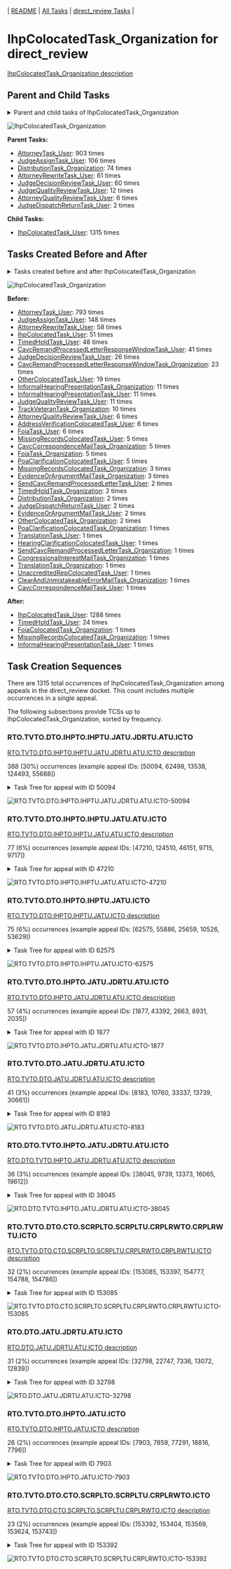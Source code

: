 <!-- DO NOT EDIT THIS FILE.  This file is autogenerated. -->
| [README](../README.md) | [All Tasks](../alltasks.md) | [direct_review Tasks](tasklist.md) |

# IhpColocatedTask_Organization for direct_review

[IhpColocatedTask_Organization description](../descr/IhpColocatedTask_Organization.md)

## Parent and Child Tasks

<details><summary markdown='span'>Parent and child tasks of IhpColocatedTask_Organization
</summary>

```
digraph G {
rankdir=LR;
node [shape=box]
"IhpColocatedTask_Organization" -> "IhpColocatedTask_User" [label=1315]
"AttorneyTask_User" -> "IhpColocatedTask_Organization" [label=903]
"JudgeAssignTask_User" -> "IhpColocatedTask_Organization" [label=106]
"DistributionTask_Organization" -> "IhpColocatedTask_Organization" [label=74]
"AttorneyRewriteTask_User" -> "IhpColocatedTask_Organization" [label=61]
"JudgeDecisionReviewTask_User" -> "IhpColocatedTask_Organization" [label=60]
"JudgeQualityReviewTask_User" -> "IhpColocatedTask_Organization" [label=12]
"AttorneyQualityReviewTask_User" -> "IhpColocatedTask_Organization" [label=6]
"JudgeDispatchReturnTask_User" -> "IhpColocatedTask_Organization" [label=2]
}
```
</details>

![IhpColocatedTask_Organization](dot/IhpColocatedTask_Organization-parentchild.dot.png)

**Parent Tasks:**

   * [AttorneyTask_User](AttorneyTask_User.md): 903 times
   * [JudgeAssignTask_User](JudgeAssignTask_User.md): 106 times
   * [DistributionTask_Organization](DistributionTask_Organization.md): 74 times
   * [AttorneyRewriteTask_User](AttorneyRewriteTask_User.md): 61 times
   * [JudgeDecisionReviewTask_User](JudgeDecisionReviewTask_User.md): 60 times
   * [JudgeQualityReviewTask_User](JudgeQualityReviewTask_User.md): 12 times
   * [AttorneyQualityReviewTask_User](AttorneyQualityReviewTask_User.md): 6 times
   * [JudgeDispatchReturnTask_User](JudgeDispatchReturnTask_User.md): 2 times

**Child Tasks:**

   * [IhpColocatedTask_User](IhpColocatedTask_User.md): 1315 times

## Tasks Created Before and After

<details><summary markdown='span'>Tasks created before and after IhpColocatedTask_Organization</summary>

```
digraph G {
rankdir=LR;

"IhpColocatedTask_Organization" -> "IhpColocatedTask_User" [label=1288]
"IhpColocatedTask_Organization" -> "TimedHoldTask_User" [label=24]
"IhpColocatedTask_Organization" -> "MissingRecordsColocatedTask_Organization" [label=1]
"IhpColocatedTask_Organization" -> "InformalHearingPresentationTask_User" [label=1]
"IhpColocatedTask_Organization" -> "FoiaColocatedTask_Organization" [label=1]
"AttorneyTask_User" -> "IhpColocatedTask_Organization" [label=793]
"JudgeAssignTask_User" -> "IhpColocatedTask_Organization" [label=148]
"AttorneyRewriteTask_User" -> "IhpColocatedTask_Organization" [label=58]
"IhpColocatedTask_User" -> "IhpColocatedTask_Organization" [label=51]
"TimedHoldTask_User" -> "IhpColocatedTask_Organization" [label=48]
"CavcRemandProcessedLetterResponseWindowTask_User" -> "IhpColocatedTask_Organization" [label=41]
"JudgeDecisionReviewTask_User" -> "IhpColocatedTask_Organization" [label=26]
"CavcRemandProcessedLetterResponseWindowTask_Organization" -> "IhpColocatedTask_Organization" [label=23]
"OtherColocatedTask_User" -> "IhpColocatedTask_Organization" [label=19]
"JudgeQualityReviewTask_User" -> "IhpColocatedTask_Organization" [label=11]
"InformalHearingPresentationTask_User" -> "IhpColocatedTask_Organization" [label=11]
"InformalHearingPresentationTask_Organization" -> "IhpColocatedTask_Organization" [label=11]
"TrackVeteranTask_Organization" -> "IhpColocatedTask_Organization" [label=10]
"FoiaTask_User" -> "IhpColocatedTask_Organization" [label=6]
"AttorneyQualityReviewTask_User" -> "IhpColocatedTask_Organization" [label=6]
"AddressVerificationColocatedTask_User" -> "IhpColocatedTask_Organization" [label=6]
"PoaClarificationColocatedTask_User" -> "IhpColocatedTask_Organization" [label=5]
"MissingRecordsColocatedTask_User" -> "IhpColocatedTask_Organization" [label=5]
"FoiaTask_Organization" -> "IhpColocatedTask_Organization" [label=5]
"CavcCorrespondenceMailTask_Organization" -> "IhpColocatedTask_Organization" [label=5]
"MissingRecordsColocatedTask_Organization" -> "IhpColocatedTask_Organization" [label=3]
"EvidenceOrArgumentMailTask_Organization" -> "IhpColocatedTask_Organization" [label=3]
"TimedHoldTask_Organization" -> "IhpColocatedTask_Organization" [label=2]
"SendCavcRemandProcessedLetterTask_User" -> "IhpColocatedTask_Organization" [label=2]
"OtherColocatedTask_Organization" -> "IhpColocatedTask_Organization" [label=2]
"JudgeDispatchReturnTask_User" -> "IhpColocatedTask_Organization" [label=2]
"EvidenceOrArgumentMailTask_User" -> "IhpColocatedTask_Organization" [label=2]
"DistributionTask_Organization" -> "IhpColocatedTask_Organization" [label=2]
"UnaccreditedRepColocatedTask_User" -> "IhpColocatedTask_Organization" [label=1]
"TranslationTask_User" -> "IhpColocatedTask_Organization" [label=1]
"TranslationTask_Organization" -> "IhpColocatedTask_Organization" [label=1]
"SendCavcRemandProcessedLetterTask_Organization" -> "IhpColocatedTask_Organization" [label=1]
"PoaClarificationColocatedTask_Organization" -> "IhpColocatedTask_Organization" [label=1]
"HearingClarificationColocatedTask_User" -> "IhpColocatedTask_Organization" [label=1]
"CongressionalInterestMailTask_Organization" -> "IhpColocatedTask_Organization" [label=1]
"ClearAndUnmistakeableErrorMailTask_Organization" -> "IhpColocatedTask_Organization" [label=1]
"CavcCorrespondenceMailTask_User" -> "IhpColocatedTask_Organization" [label=1]
}
```
</details>

![IhpColocatedTask_Organization](dot/IhpColocatedTask_Organization.dot.png)

**Before:**

   * [AttorneyTask_User](AttorneyTask_User.md): 793 times
   * [JudgeAssignTask_User](JudgeAssignTask_User.md): 148 times
   * [AttorneyRewriteTask_User](AttorneyRewriteTask_User.md): 58 times
   * [IhpColocatedTask_User](IhpColocatedTask_User.md): 51 times
   * [TimedHoldTask_User](TimedHoldTask_User.md): 48 times
   * [CavcRemandProcessedLetterResponseWindowTask_User](CavcRemandProcessedLetterResponseWindowTask_User.md): 41 times
   * [JudgeDecisionReviewTask_User](JudgeDecisionReviewTask_User.md): 26 times
   * [CavcRemandProcessedLetterResponseWindowTask_Organization](CavcRemandProcessedLetterResponseWindowTask_Organization.md): 23 times
   * [OtherColocatedTask_User](OtherColocatedTask_User.md): 19 times
   * [InformalHearingPresentationTask_Organization](InformalHearingPresentationTask_Organization.md): 11 times
   * [InformalHearingPresentationTask_User](InformalHearingPresentationTask_User.md): 11 times
   * [JudgeQualityReviewTask_User](JudgeQualityReviewTask_User.md): 11 times
   * [TrackVeteranTask_Organization](TrackVeteranTask_Organization.md): 10 times
   * [AttorneyQualityReviewTask_User](AttorneyQualityReviewTask_User.md): 6 times
   * [AddressVerificationColocatedTask_User](AddressVerificationColocatedTask_User.md): 6 times
   * [FoiaTask_User](FoiaTask_User.md): 6 times
   * [MissingRecordsColocatedTask_User](MissingRecordsColocatedTask_User.md): 5 times
   * [CavcCorrespondenceMailTask_Organization](CavcCorrespondenceMailTask_Organization.md): 5 times
   * [FoiaTask_Organization](FoiaTask_Organization.md): 5 times
   * [PoaClarificationColocatedTask_User](PoaClarificationColocatedTask_User.md): 5 times
   * [MissingRecordsColocatedTask_Organization](MissingRecordsColocatedTask_Organization.md): 3 times
   * [EvidenceOrArgumentMailTask_Organization](EvidenceOrArgumentMailTask_Organization.md): 3 times
   * [SendCavcRemandProcessedLetterTask_User](SendCavcRemandProcessedLetterTask_User.md): 2 times
   * [TimedHoldTask_Organization](TimedHoldTask_Organization.md): 2 times
   * [DistributionTask_Organization](DistributionTask_Organization.md): 2 times
   * [JudgeDispatchReturnTask_User](JudgeDispatchReturnTask_User.md): 2 times
   * [EvidenceOrArgumentMailTask_User](EvidenceOrArgumentMailTask_User.md): 2 times
   * [OtherColocatedTask_Organization](OtherColocatedTask_Organization.md): 2 times
   * [PoaClarificationColocatedTask_Organization](PoaClarificationColocatedTask_Organization.md): 1 times
   * [TranslationTask_User](TranslationTask_User.md): 1 times
   * [HearingClarificationColocatedTask_User](HearingClarificationColocatedTask_User.md): 1 times
   * [SendCavcRemandProcessedLetterTask_Organization](SendCavcRemandProcessedLetterTask_Organization.md): 1 times
   * [CongressionalInterestMailTask_Organization](CongressionalInterestMailTask_Organization.md): 1 times
   * [TranslationTask_Organization](TranslationTask_Organization.md): 1 times
   * [UnaccreditedRepColocatedTask_User](UnaccreditedRepColocatedTask_User.md): 1 times
   * [ClearAndUnmistakeableErrorMailTask_Organization](ClearAndUnmistakeableErrorMailTask_Organization.md): 1 times
   * [CavcCorrespondenceMailTask_User](CavcCorrespondenceMailTask_User.md): 1 times

**After:**

   * [IhpColocatedTask_User](IhpColocatedTask_User.md): 1288 times
   * [TimedHoldTask_User](TimedHoldTask_User.md): 24 times
   * [FoiaColocatedTask_Organization](FoiaColocatedTask_Organization.md): 1 times
   * [MissingRecordsColocatedTask_Organization](MissingRecordsColocatedTask_Organization.md): 1 times
   * [InformalHearingPresentationTask_User](InformalHearingPresentationTask_User.md): 1 times

## Task Creation Sequences

There are 1315 total occurrences of IhpColocatedTask_Organization among appeals in the direct_review docket.  This count includes multiple occurrences in a single appeal.

The following subsections provide TCSs up to IhpColocatedTask_Organization, sorted by frequency.

### RTO.TVTO.DTO.IHPTO.IHPTU.JATU.JDRTU.ATU.ICTO

[RTO.TVTO.DTO.IHPTO.IHPTU.JATU.JDRTU.ATU.ICTO description](../descr/RTO.TVTO.DTO.IHPTO.IHPTU.JATU.JDRTU.ATU.ICTO.md)

388 (30%) occurrences (example appeal IDs: [50094, 62498, 13538, 124493, 55688])

<details><summary markdown='span'>Task Tree for appeal with ID 50094</summary>

```
@startuml
skinparam {
  ObjectBorderColor #555
  ObjectBorderThickness 0
  ObjectFontStyle bold
  ObjectFontSize 14
  ObjectAttributeFontColor #333
  ObjectAttributeFontSize 12
}
  object 0.RootTask #8dd3c7 {
Organization
}
  object 1.TrackVeteranTask #bebada {
Organization
}
  object 2.DistributionTask #ffffb3 {
Organization
}
  object 3.InformalHearingPresentationTask #fdb462 {
Organization
}
  object 4.InformalHearingPresentationTask #fdb462 {
User
}
  object 5.JudgeAssignTask #ccebc5 {
User
}
  object 6.JudgeDecisionReviewTask #d9d9d9 {
User
}
  object 7.AttorneyTask #bc80bd {
User
}
  object 8.IhpColocatedTask #bc80bd {
Organization  <back:white>    </back>
}
  object 9.IhpColocatedTask #bc80bd {
User
}
  object 10.TimedHoldTask #fccde5 {
User
}
  object 11.BvaDispatchTask #b3de69 {
Organization
}
  object 12.BvaDispatchTask #b3de69 {
User
}
  object 13.BvaDispatchTask #b3de69 {
User
}
0.RootTask -- 1.TrackVeteranTask
0.RootTask -- 2.DistributionTask
2.DistributionTask -- 3.InformalHearingPresentationTask
3.InformalHearingPresentationTask -- 4.InformalHearingPresentationTask
0.RootTask -- 5.JudgeAssignTask
0.RootTask -- 6.JudgeDecisionReviewTask
6.JudgeDecisionReviewTask -- 7.AttorneyTask
7.AttorneyTask -- 8.IhpColocatedTask
8.IhpColocatedTask -- 9.IhpColocatedTask
9.IhpColocatedTask -- 10.TimedHoldTask
0.RootTask -- 11.BvaDispatchTask
11.BvaDispatchTask -- 12.BvaDispatchTask
11.BvaDispatchTask -- 13.BvaDispatchTask
@enduml
```
</details>

![RTO.TVTO.DTO.IHPTO.IHPTU.JATU.JDRTU.ATU.ICTO-50094](uml/RTO.TVTO.DTO.IHPTO.IHPTU.JATU.JDRTU.ATU.ICTO-50094.png)

### RTO.TVTO.DTO.IHPTO.IHPTU.JATU.ATU.ICTO

[RTO.TVTO.DTO.IHPTO.IHPTU.JATU.ATU.ICTO description](../descr/RTO.TVTO.DTO.IHPTO.IHPTU.JATU.ATU.ICTO.md)

77 (6%) occurrences (example appeal IDs: [47210, 124510, 46151, 9715, 9717])

<details><summary markdown='span'>Task Tree for appeal with ID 47210</summary>

```
@startuml
skinparam {
  ObjectBorderColor #555
  ObjectBorderThickness 0
  ObjectFontStyle bold
  ObjectFontSize 14
  ObjectAttributeFontColor #333
  ObjectAttributeFontSize 12
}
  object 0.RootTask #8dd3c7 {
Organization
}
  object 1.TrackVeteranTask #bebada {
Organization
}
  object 2.DistributionTask #ffffb3 {
Organization
}
  object 3.InformalHearingPresentationTask #fdb462 {
Organization
}
  object 4.InformalHearingPresentationTask #fdb462 {
User
}
  object 5.InformalHearingPresentationTask #fdb462 {
User
}
  object 6.JudgeAssignTask #ccebc5 {
User
}
  object 7.JudgeDecisionReviewTask #d9d9d9 {
User
}
  object 8.AttorneyTask #bc80bd {
User
}
  object 9.IhpColocatedTask #bc80bd {
Organization  <back:white>    </back>
}
  object 10.IhpColocatedTask #bc80bd {
User
}
  object 11.TimedHoldTask #fccde5 {
User
}
  object 12.JudgeDecisionReviewTask #d9d9d9 {
User
}
  object 13.BvaDispatchTask #b3de69 {
Organization
}
  object 14.BvaDispatchTask #b3de69 {
User
}
0.RootTask -- 1.TrackVeteranTask
0.RootTask -- 2.DistributionTask
2.DistributionTask -- 3.InformalHearingPresentationTask
3.InformalHearingPresentationTask -- 4.InformalHearingPresentationTask
3.InformalHearingPresentationTask -- 5.InformalHearingPresentationTask
0.RootTask -- 6.JudgeAssignTask
0.RootTask -- 7.JudgeDecisionReviewTask
12.JudgeDecisionReviewTask -- 8.AttorneyTask
8.AttorneyTask -- 9.IhpColocatedTask
9.IhpColocatedTask -- 10.IhpColocatedTask
10.IhpColocatedTask -- 11.TimedHoldTask
0.RootTask -- 12.JudgeDecisionReviewTask
0.RootTask -- 13.BvaDispatchTask
13.BvaDispatchTask -- 14.BvaDispatchTask
@enduml
```
</details>

![RTO.TVTO.DTO.IHPTO.IHPTU.JATU.ATU.ICTO-47210](uml/RTO.TVTO.DTO.IHPTO.IHPTU.JATU.ATU.ICTO-47210.png)

### RTO.TVTO.DTO.IHPTO.IHPTU.JATU.ICTO

[RTO.TVTO.DTO.IHPTO.IHPTU.JATU.ICTO description](../descr/RTO.TVTO.DTO.IHPTO.IHPTU.JATU.ICTO.md)

75 (6%) occurrences (example appeal IDs: [62575, 55886, 25659, 10526, 53629])

<details><summary markdown='span'>Task Tree for appeal with ID 62575</summary>

```
@startuml
skinparam {
  ObjectBorderColor #555
  ObjectBorderThickness 0
  ObjectFontStyle bold
  ObjectFontSize 14
  ObjectAttributeFontColor #333
  ObjectAttributeFontSize 12
}
  object 0.RootTask #8dd3c7 {
Organization
}
  object 1.TrackVeteranTask #bebada {
Organization
}
  object 2.DistributionTask #ffffb3 {
Organization
}
  object 3.InformalHearingPresentationTask #fdb462 {
Organization
}
  object 4.InformalHearingPresentationTask #fdb462 {
User
}
  object 5.InformalHearingPresentationTask #fdb462 {
User
}
  object 6.JudgeAssignTask #ccebc5 {
User
}
  object 7.JudgeDecisionReviewTask #d9d9d9 {
User
}
  object 8.AttorneyTask #bc80bd {
User
}
  object 9.IhpColocatedTask #bc80bd {
Organization  <back:white>    </back>
}
  object 10.IhpColocatedTask #bc80bd {
User
}
  object 11.TimedHoldTask #fccde5 {
User
}
  object 12.TimedHoldTask #fccde5 {
User
}
  object 13.JudgeAssignTask #ccebc5 {
User
}
  object 14.JudgeDecisionReviewTask #d9d9d9 {
User
}
  object 15.AttorneyTask #bc80bd {
User
}
  object 16.TrackVeteranTask #bebada {
Organization
}
  object 17.JudgeDecisionReviewTask #d9d9d9 {
User
}
  object 18.BvaDispatchTask #b3de69 {
Organization
}
  object 19.BvaDispatchTask #b3de69 {
User
}
0.RootTask -- 1.TrackVeteranTask
0.RootTask -- 2.DistributionTask
2.DistributionTask -- 3.InformalHearingPresentationTask
3.InformalHearingPresentationTask -- 4.InformalHearingPresentationTask
3.InformalHearingPresentationTask -- 5.InformalHearingPresentationTask
0.RootTask -- 6.JudgeAssignTask
0.RootTask -- 7.JudgeDecisionReviewTask
7.JudgeDecisionReviewTask -- 8.AttorneyTask
8.AttorneyTask -- 9.IhpColocatedTask
9.IhpColocatedTask -- 10.IhpColocatedTask
10.IhpColocatedTask -- 11.TimedHoldTask
10.IhpColocatedTask -- 12.TimedHoldTask
0.RootTask -- 13.JudgeAssignTask
0.RootTask -- 14.JudgeDecisionReviewTask
17.JudgeDecisionReviewTask -- 15.AttorneyTask
0.RootTask -- 16.TrackVeteranTask
0.RootTask -- 17.JudgeDecisionReviewTask
0.RootTask -- 18.BvaDispatchTask
18.BvaDispatchTask -- 19.BvaDispatchTask
@enduml
```
</details>

![RTO.TVTO.DTO.IHPTO.IHPTU.JATU.ICTO-62575](uml/RTO.TVTO.DTO.IHPTO.IHPTU.JATU.ICTO-62575.png)

### RTO.TVTO.DTO.IHPTO.JATU.JDRTU.ATU.ICTO

[RTO.TVTO.DTO.IHPTO.JATU.JDRTU.ATU.ICTO description](../descr/RTO.TVTO.DTO.IHPTO.JATU.JDRTU.ATU.ICTO.md)

57 (4%) occurrences (example appeal IDs: [1877, 43392, 2663, 8931, 2035])

<details><summary markdown='span'>Task Tree for appeal with ID 1877</summary>

```
@startuml
skinparam {
  ObjectBorderColor #555
  ObjectBorderThickness 0
  ObjectFontStyle bold
  ObjectFontSize 14
  ObjectAttributeFontColor #333
  ObjectAttributeFontSize 12
}
  object 0.RootTask #8dd3c7 {
Organization
}
  object 1.TrackVeteranTask #bebada {
Organization
}
  object 2.DistributionTask #ffffb3 {
Organization
}
  object 3.InformalHearingPresentationTask #fdb462 {
Organization
}
  object 4.JudgeAssignTask #ccebc5 {
User
}
  object 5.JudgeDecisionReviewTask #d9d9d9 {
User
}
  object 6.AttorneyTask #bc80bd {
User
}
  object 7.IhpColocatedTask #bc80bd {
Organization  <back:white>    </back>
}
  object 8.IhpColocatedTask #bc80bd {
User
}
  object 9.TimedHoldTask #fccde5 {
User
}
  object 10.BvaDispatchTask #b3de69 {
Organization
}
  object 11.BvaDispatchTask #b3de69 {
User
}
  object 12.BvaDispatchTask #b3de69 {
User
}
  object 13.JudgeDispatchReturnTask #ffffb3 {
User
}
0.RootTask -- 1.TrackVeteranTask
0.RootTask -- 2.DistributionTask
2.DistributionTask -- 3.InformalHearingPresentationTask
0.RootTask -- 4.JudgeAssignTask
0.RootTask -- 5.JudgeDecisionReviewTask
5.JudgeDecisionReviewTask -- 6.AttorneyTask
6.AttorneyTask -- 7.IhpColocatedTask
7.IhpColocatedTask -- 8.IhpColocatedTask
8.IhpColocatedTask -- 9.TimedHoldTask
0.RootTask -- 10.BvaDispatchTask
10.BvaDispatchTask -- 11.BvaDispatchTask
10.BvaDispatchTask -- 12.BvaDispatchTask
12.BvaDispatchTask -- 13.JudgeDispatchReturnTask
@enduml
```
</details>

![RTO.TVTO.DTO.IHPTO.JATU.JDRTU.ATU.ICTO-1877](uml/RTO.TVTO.DTO.IHPTO.JATU.JDRTU.ATU.ICTO-1877.png)

### RTO.TVTO.DTO.JATU.JDRTU.ATU.ICTO

[RTO.TVTO.DTO.JATU.JDRTU.ATU.ICTO description](../descr/RTO.TVTO.DTO.JATU.JDRTU.ATU.ICTO.md)

41 (3%) occurrences (example appeal IDs: [8183, 10760, 33337, 13739, 30661])

<details><summary markdown='span'>Task Tree for appeal with ID 8183</summary>

```
@startuml
skinparam {
  ObjectBorderColor #555
  ObjectBorderThickness 0
  ObjectFontStyle bold
  ObjectFontSize 14
  ObjectAttributeFontColor #333
  ObjectAttributeFontSize 12
}
  object 0.RootTask #8dd3c7 {
Organization
}
  object 1.TrackVeteranTask #bebada {
Organization
}
  object 2.DistributionTask #ffffb3 {
Organization
}
  object 3.JudgeAssignTask #ccebc5 {
User
}
  object 4.JudgeDecisionReviewTask #d9d9d9 {
User
}
  object 5.AttorneyTask #bc80bd {
User
}
  object 6.IhpColocatedTask #bc80bd {
Organization  <back:white>    </back>
}
  object 7.IhpColocatedTask #bc80bd {
User
}
  object 8.AttorneyRewriteTask #b3de69 {
User
}
  object 9.OtherColocatedTask #80b1d3 {
Organization
}
  object 10.OtherColocatedTask #80b1d3 {
User
}
  object 11.OtherColocatedTask #80b1d3 {
User
}
  object 12.TimedHoldTask #fccde5 {
User
}
  object 13.BvaDispatchTask #b3de69 {
Organization
}
  object 14.BvaDispatchTask #b3de69 {
User
}
0.RootTask -- 1.TrackVeteranTask
0.RootTask -- 2.DistributionTask
0.RootTask -- 3.JudgeAssignTask
0.RootTask -- 4.JudgeDecisionReviewTask
4.JudgeDecisionReviewTask -- 5.AttorneyTask
5.AttorneyTask -- 6.IhpColocatedTask
6.IhpColocatedTask -- 7.IhpColocatedTask
4.JudgeDecisionReviewTask -- 8.AttorneyRewriteTask
8.AttorneyRewriteTask -- 9.OtherColocatedTask
9.OtherColocatedTask -- 10.OtherColocatedTask
9.OtherColocatedTask -- 11.OtherColocatedTask
11.OtherColocatedTask -- 12.TimedHoldTask
0.RootTask -- 13.BvaDispatchTask
13.BvaDispatchTask -- 14.BvaDispatchTask
@enduml
```
</details>

![RTO.TVTO.DTO.JATU.JDRTU.ATU.ICTO-8183](uml/RTO.TVTO.DTO.JATU.JDRTU.ATU.ICTO-8183.png)

### RTO.DTO.TVTO.IHPTO.JATU.JDRTU.ATU.ICTO

[RTO.DTO.TVTO.IHPTO.JATU.JDRTU.ATU.ICTO description](../descr/RTO.DTO.TVTO.IHPTO.JATU.JDRTU.ATU.ICTO.md)

36 (3%) occurrences (example appeal IDs: [38045, 9739, 13373, 16065, 19612])

<details><summary markdown='span'>Task Tree for appeal with ID 38045</summary>

```
@startuml
skinparam {
  ObjectBorderColor #555
  ObjectBorderThickness 0
  ObjectFontStyle bold
  ObjectFontSize 14
  ObjectAttributeFontColor #333
  ObjectAttributeFontSize 12
}
  object 0.RootTask #8dd3c7 {
Organization
}
  object 1.TrackVeteranTask #bebada {
Organization
}
  object 2.DistributionTask #ffffb3 {
Organization
}
  object 3.InformalHearingPresentationTask #fdb462 {
Organization
}
  object 4.TrackVeteranTask #bebada {
Organization
}
  object 5.InformalHearingPresentationTask #fdb462 {
Organization
}
  object 6.JudgeAssignTask #ccebc5 {
User
}
  object 7.JudgeDecisionReviewTask #d9d9d9 {
User
}
  object 8.AttorneyTask #bc80bd {
User
}
  object 9.IhpColocatedTask #bc80bd {
Organization  <back:white>    </back>
}
  object 10.IhpColocatedTask #bc80bd {
User
}
  object 11.TimedHoldTask #fccde5 {
User
}
  object 12.TimedHoldTask #fccde5 {
User
}
  object 13.TimedHoldTask #fccde5 {
User
}
  object 14.QualityReviewTask #fdb462 {
Organization
}
  object 15.QualityReviewTask #fdb462 {
User
}
  object 16.BvaDispatchTask #b3de69 {
Organization
}
  object 17.BvaDispatchTask #b3de69 {
User
}
0.RootTask -- 1.TrackVeteranTask
0.RootTask -- 2.DistributionTask
2.DistributionTask -- 3.InformalHearingPresentationTask
0.RootTask -- 4.TrackVeteranTask
0.RootTask -- 5.InformalHearingPresentationTask
0.RootTask -- 6.JudgeAssignTask
0.RootTask -- 7.JudgeDecisionReviewTask
7.JudgeDecisionReviewTask -- 8.AttorneyTask
8.AttorneyTask -- 9.IhpColocatedTask
9.IhpColocatedTask -- 10.IhpColocatedTask
10.IhpColocatedTask -- 11.TimedHoldTask
10.IhpColocatedTask -- 12.TimedHoldTask
10.IhpColocatedTask -- 13.TimedHoldTask
0.RootTask -- 14.QualityReviewTask
14.QualityReviewTask -- 15.QualityReviewTask
0.RootTask -- 16.BvaDispatchTask
16.BvaDispatchTask -- 17.BvaDispatchTask
@enduml
```
</details>

![RTO.DTO.TVTO.IHPTO.JATU.JDRTU.ATU.ICTO-38045](uml/RTO.DTO.TVTO.IHPTO.JATU.JDRTU.ATU.ICTO-38045.png)

### RTO.TVTO.DTO.CTO.SCRPLTO.SCRPLTU.CRPLRWTO.CRPLRWTU.ICTO

[RTO.TVTO.DTO.CTO.SCRPLTO.SCRPLTU.CRPLRWTO.CRPLRWTU.ICTO description](../descr/RTO.TVTO.DTO.CTO.SCRPLTO.SCRPLTU.CRPLRWTO.CRPLRWTU.ICTO.md)

32 (2%) occurrences (example appeal IDs: [153085, 153397, 154777, 154788, 154786])

<details><summary markdown='span'>Task Tree for appeal with ID 153085</summary>

```
@startuml
skinparam {
  ObjectBorderColor #555
  ObjectBorderThickness 0
  ObjectFontStyle bold
  ObjectFontSize 14
  ObjectAttributeFontColor #333
  ObjectAttributeFontSize 12
}
  object 0.RootTask #8dd3c7 {
Organization
}
  object 1.TrackVeteranTask #bebada {
Organization
}
  object 2.DistributionTask #ffffb3 {
Organization
}
  object 3.CavcTask #bcbd22 {
Organization
}
  object 4.SendCavcRemandProcessedLetterTask #7f7f7f {
Organization
}
  object 5.SendCavcRemandProcessedLetterTask #7f7f7f {
User
}
  object 6.CavcRemandProcessedLetterResponseWindowTask #1f77b4 {
Organization
}
  object 7.TimedHoldTask #fccde5 {
Organization
}
  object 8.CavcRemandProcessedLetterResponseWindowTask #1f77b4 {
User
}
  object 9.IhpColocatedTask #bc80bd {
Organization  <back:white>    </back>
}
  object 10.IhpColocatedTask #bc80bd {
User
}
  object 11.JudgeAssignTask #ccebc5 {
User
}
  object 12.JudgeDecisionReviewTask #d9d9d9 {
User
}
  object 13.AttorneyTask #bc80bd {
User
}
  object 14.BvaDispatchTask #b3de69 {
Organization
}
  object 15.BvaDispatchTask #b3de69 {
User
}
0.RootTask -- 1.TrackVeteranTask
0.RootTask -- 2.DistributionTask
2.DistributionTask -- 3.CavcTask
3.CavcTask -- 4.SendCavcRemandProcessedLetterTask
4.SendCavcRemandProcessedLetterTask -- 5.SendCavcRemandProcessedLetterTask
3.CavcTask -- 6.CavcRemandProcessedLetterResponseWindowTask
6.CavcRemandProcessedLetterResponseWindowTask -- 7.TimedHoldTask
6.CavcRemandProcessedLetterResponseWindowTask -- 8.CavcRemandProcessedLetterResponseWindowTask
2.DistributionTask -- 9.IhpColocatedTask
9.IhpColocatedTask -- 10.IhpColocatedTask
0.RootTask -- 11.JudgeAssignTask
0.RootTask -- 12.JudgeDecisionReviewTask
12.JudgeDecisionReviewTask -- 13.AttorneyTask
0.RootTask -- 14.BvaDispatchTask
14.BvaDispatchTask -- 15.BvaDispatchTask
@enduml
```
</details>

![RTO.TVTO.DTO.CTO.SCRPLTO.SCRPLTU.CRPLRWTO.CRPLRWTU.ICTO-153085](uml/RTO.TVTO.DTO.CTO.SCRPLTO.SCRPLTU.CRPLRWTO.CRPLRWTU.ICTO-153085.png)

### RTO.DTO.JATU.JDRTU.ATU.ICTO

[RTO.DTO.JATU.JDRTU.ATU.ICTO description](../descr/RTO.DTO.JATU.JDRTU.ATU.ICTO.md)

31 (2%) occurrences (example appeal IDs: [32798, 22747, 7336, 13072, 12839])

<details><summary markdown='span'>Task Tree for appeal with ID 32798</summary>

```
@startuml
skinparam {
  ObjectBorderColor #555
  ObjectBorderThickness 0
  ObjectFontStyle bold
  ObjectFontSize 14
  ObjectAttributeFontColor #333
  ObjectAttributeFontSize 12
}
  object 0.RootTask #8dd3c7 {
Organization
}
  object 1.TrackVeteranTask #bebada {
Organization
}
  object 2.DistributionTask #ffffb3 {
Organization
}
  object 3.JudgeAssignTask #ccebc5 {
User
}
  object 4.JudgeDecisionReviewTask #d9d9d9 {
User
}
  object 5.AttorneyTask #bc80bd {
User
}
  object 6.IhpColocatedTask #bc80bd {
Organization  <back:white>    </back>
}
  object 7.IhpColocatedTask #bc80bd {
User
}
  object 8.TimedHoldTask #fccde5 {
User
}
  object 9.TrackVeteranTask #bebada {
Organization
}
  object 10.InformalHearingPresentationTask #fdb462 {
Organization
}
  object 11.InformalHearingPresentationTask #fdb462 {
User
}
  object 12.BvaDispatchTask #b3de69 {
Organization
}
  object 13.BvaDispatchTask #b3de69 {
User
}
0.RootTask -- 1.TrackVeteranTask
0.RootTask -- 2.DistributionTask
0.RootTask -- 3.JudgeAssignTask
0.RootTask -- 4.JudgeDecisionReviewTask
4.JudgeDecisionReviewTask -- 5.AttorneyTask
5.AttorneyTask -- 6.IhpColocatedTask
6.IhpColocatedTask -- 7.IhpColocatedTask
7.IhpColocatedTask -- 8.TimedHoldTask
0.RootTask -- 9.TrackVeteranTask
0.RootTask -- 10.InformalHearingPresentationTask
10.InformalHearingPresentationTask -- 11.InformalHearingPresentationTask
0.RootTask -- 12.BvaDispatchTask
12.BvaDispatchTask -- 13.BvaDispatchTask
@enduml
```
</details>

![RTO.DTO.JATU.JDRTU.ATU.ICTO-32798](uml/RTO.DTO.JATU.JDRTU.ATU.ICTO-32798.png)

### RTO.TVTO.DTO.IHPTO.JATU.ICTO

[RTO.TVTO.DTO.IHPTO.JATU.ICTO description](../descr/RTO.TVTO.DTO.IHPTO.JATU.ICTO.md)

26 (2%) occurrences (example appeal IDs: [7903, 7859, 77291, 18816, 7796])

<details><summary markdown='span'>Task Tree for appeal with ID 7903</summary>

```
@startuml
skinparam {
  ObjectBorderColor #555
  ObjectBorderThickness 0
  ObjectFontStyle bold
  ObjectFontSize 14
  ObjectAttributeFontColor #333
  ObjectAttributeFontSize 12
}
  object 0.RootTask #8dd3c7 {
Organization
}
  object 1.TrackVeteranTask #bebada {
Organization
}
  object 2.DistributionTask #ffffb3 {
Organization
}
  object 3.InformalHearingPresentationTask #fdb462 {
Organization
}
  object 4.InformalHearingPresentationTask #fdb462 {
User
}
  object 5.JudgeAssignTask #ccebc5 {
User
}
  object 6.IhpColocatedTask #bc80bd {
Organization  <back:white>    </back>
}
  object 7.IhpColocatedTask #bc80bd {
User
}
  object 8.IhpColocatedTask #bc80bd {
User
}
  object 9.IhpColocatedTask #bc80bd {
User
}
  object 10.TimedHoldTask #fccde5 {
User
}
  object 11.JudgeDecisionReviewTask #d9d9d9 {
User
}
  object 12.AttorneyTask #bc80bd {
User
}
  object 13.AttorneyRewriteTask #b3de69 {
User
}
  object 14.QualityReviewTask #fdb462 {
Organization
}
  object 15.QualityReviewTask #fdb462 {
User
}
  object 16.BvaDispatchTask #b3de69 {
Organization
}
  object 17.BvaDispatchTask #b3de69 {
User
}
0.RootTask -- 1.TrackVeteranTask
0.RootTask -- 2.DistributionTask
2.DistributionTask -- 3.InformalHearingPresentationTask
3.InformalHearingPresentationTask -- 4.InformalHearingPresentationTask
0.RootTask -- 5.JudgeAssignTask
5.JudgeAssignTask -- 6.IhpColocatedTask
6.IhpColocatedTask -- 7.IhpColocatedTask
6.IhpColocatedTask -- 8.IhpColocatedTask
6.IhpColocatedTask -- 9.IhpColocatedTask
9.IhpColocatedTask -- 10.TimedHoldTask
0.RootTask -- 11.JudgeDecisionReviewTask
11.JudgeDecisionReviewTask -- 12.AttorneyTask
11.JudgeDecisionReviewTask -- 13.AttorneyRewriteTask
0.RootTask -- 14.QualityReviewTask
14.QualityReviewTask -- 15.QualityReviewTask
0.RootTask -- 16.BvaDispatchTask
16.BvaDispatchTask -- 17.BvaDispatchTask
@enduml
```
</details>

![RTO.TVTO.DTO.IHPTO.JATU.ICTO-7903](uml/RTO.TVTO.DTO.IHPTO.JATU.ICTO-7903.png)

### RTO.TVTO.DTO.CTO.SCRPLTO.SCRPLTU.CRPLRWTO.ICTO

[RTO.TVTO.DTO.CTO.SCRPLTO.SCRPLTU.CRPLRWTO.ICTO description](../descr/RTO.TVTO.DTO.CTO.SCRPLTO.SCRPLTU.CRPLRWTO.ICTO.md)

23 (2%) occurrences (example appeal IDs: [153392, 153404, 153569, 153624, 153743])

<details><summary markdown='span'>Task Tree for appeal with ID 153392</summary>

```
@startuml
skinparam {
  ObjectBorderColor #555
  ObjectBorderThickness 0
  ObjectFontStyle bold
  ObjectFontSize 14
  ObjectAttributeFontColor #333
  ObjectAttributeFontSize 12
}
  object 0.RootTask #8dd3c7 {
Organization
}
  object 1.TrackVeteranTask #bebada {
Organization
}
  object 2.DistributionTask #ffffb3 {
Organization
}
  object 3.CavcTask #bcbd22 {
Organization
}
  object 4.SendCavcRemandProcessedLetterTask #7f7f7f {
Organization
}
  object 5.SendCavcRemandProcessedLetterTask #7f7f7f {
User
}
  object 6.CavcRemandProcessedLetterResponseWindowTask #1f77b4 {
Organization
}
  object 7.TimedHoldTask #fccde5 {
Organization
}
  object 8.IhpColocatedTask #bc80bd {
Organization  <back:white>    </back>
}
  object 9.IhpColocatedTask #bc80bd {
User
}
  object 10.CavcRemandProcessedLetterResponseWindowTask #1f77b4 {
User
}
  object 11.TimedHoldTask #fccde5 {
User
}
  object 12.JudgeAssignTask #ccebc5 {
User
}
  object 13.JudgeDecisionReviewTask #d9d9d9 {
User
}
  object 14.AttorneyTask #bc80bd {
User
}
  object 15.QualityReviewTask #fdb462 {
Organization
}
  object 16.QualityReviewTask #fdb462 {
User
}
  object 17.JudgeQualityReviewTask #bc80bd {
User
}
  object 18.BvaDispatchTask #b3de69 {
Organization
}
  object 19.BvaDispatchTask #b3de69 {
User
}
0.RootTask -- 1.TrackVeteranTask
0.RootTask -- 2.DistributionTask
2.DistributionTask -- 3.CavcTask
3.CavcTask -- 4.SendCavcRemandProcessedLetterTask
4.SendCavcRemandProcessedLetterTask -- 5.SendCavcRemandProcessedLetterTask
3.CavcTask -- 6.CavcRemandProcessedLetterResponseWindowTask
6.CavcRemandProcessedLetterResponseWindowTask -- 7.TimedHoldTask
2.DistributionTask -- 8.IhpColocatedTask
8.IhpColocatedTask -- 9.IhpColocatedTask
6.CavcRemandProcessedLetterResponseWindowTask -- 10.CavcRemandProcessedLetterResponseWindowTask
9.IhpColocatedTask -- 11.TimedHoldTask
0.RootTask -- 12.JudgeAssignTask
0.RootTask -- 13.JudgeDecisionReviewTask
13.JudgeDecisionReviewTask -- 14.AttorneyTask
0.RootTask -- 15.QualityReviewTask
15.QualityReviewTask -- 16.QualityReviewTask
16.QualityReviewTask -- 17.JudgeQualityReviewTask
0.RootTask -- 18.BvaDispatchTask
18.BvaDispatchTask -- 19.BvaDispatchTask
@enduml
```
</details>

![RTO.TVTO.DTO.CTO.SCRPLTO.SCRPLTU.CRPLRWTO.ICTO-153392](uml/RTO.TVTO.DTO.CTO.SCRPLTO.SCRPLTU.CRPLRWTO.ICTO-153392.png)

